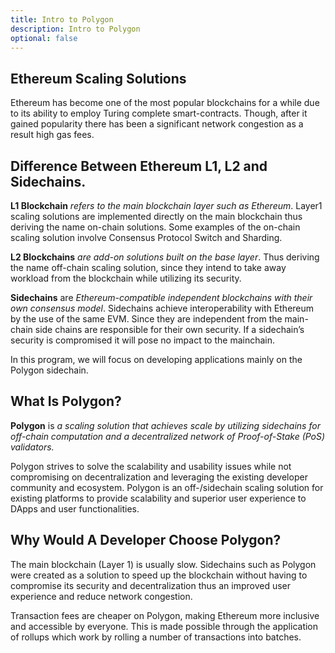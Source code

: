 ```yaml
---
title: Intro to Polygon
description: Intro to Polygon
optional: false
---
```


## Ethereum Scaling Solutions

Ethereum has become one of the most popular blockchains for a while due to its ability to employ Turing complete smart-contracts. Though, after it gained popularity there has been a significant network congestion as a result high gas fees.

## Difference Between Ethereum L1, L2 and Sidechains.

**L1 Blockchain** _refers to the main blockchain layer such as Ethereum_. Layer1 scaling solutions are implemented directly on the main blockchain thus deriving the name on-chain solutions. Some examples of the on-chain scaling solution involve Consensus Protocol Switch and Sharding.

**L2 Blockchains** _are add-on solutions built on the base layer_. Thus deriving the name off-chain scaling solution, since they intend to take away workload from the blockchain while utilizing its security.

**Sidechains** are _Ethereum-compatible independent blockchains with their own consensus model_. Sidechains achieve interoperability with Ethereum by the use of the same EVM. Since they are independent from the main-chain side chains are responsible for their own security. If a sidechain’s security is compromised it will pose no impact to the mainchain.

In this program, we will focus on developing applications mainly on the Polygon sidechain.

## What Is Polygon?

**Polygon** is _a scaling solution that achieves scale by utilizing sidechains for off-chain computation and a decentralized network of Proof-of-Stake (PoS) validators._

Polygon strives to solve the scalability and usability issues while not compromising on decentralization and leveraging the existing developer community and ecosystem. Polygon is an off-/sidechain scaling solution for existing platforms to provide scalability and superior user experience to DApps and user functionalities.

## Why Would A Developer Choose Polygon?

The main blockchain (Layer 1) is usually slow. Sidechains such as Polygon were created as a solution to speed up the blockchain without having to compromise its security and decentralization thus an improved user experience and reduce network congestion.

Transaction fees are cheaper on Polygon, making Ethereum more inclusive and accessible by everyone. This is made possible through the application of rollups which work by rolling a number of transactions into batches.
